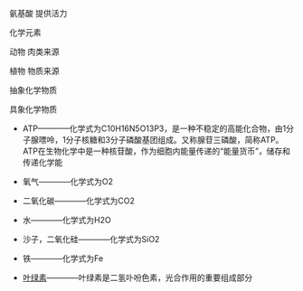 

氨基酸 提供活力

化学元素 

动物 肉类来源

植物 物质来源

抽象化学物质

具象化学物质

* ATP————化学式为C10H16N5O13P3，是一种不稳定的高能化合物，由1分子腺嘌呤，1分子核糖和3分子磷酸基团组成。又称腺苷三磷酸，简称ATP。ATP在生物化学中是一种核苷酸，作为细胞内能量传递的“能量货币”，储存和传递化学能

* 氧气————化学式为O2

* 二氧化碳————化学式为CO2

* 水————化学式为H2O

* 沙子，二氧化硅————化学式为SiO2

* 铁————化学式为Fe

* [叶绿素](https://zh.wikipedia.org/wiki/%E5%8F%B6%E7%BB%BF%E7%B4%A0)————叶绿素是二氢卟吩色素，光合作用的重要组成部分
